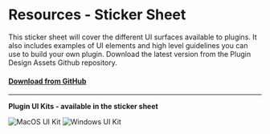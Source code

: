 # Resources - Sticker Sheet
This sticker sheet will cover the different UI surfaces available to plugins. It also includes examples of UI elements and high level guidelines you can use to build your own plugin. Download the latest version from the Plugin Design Assets Github repository. 

#### [Download from GitHub](https://github.com/AdobeXD/plugin-design-assets/blob/master/Sticker_sheet_XD_plugins.xd?raw=true "Download from GitHub repo")

---

**Plugin UI Kits - available in the sticker sheet**

![MacOS UI Kit](../ux-images/Plugin-MacOS-UIKit.png)
![Windows UI Kit](../ux-images/Plugin-UWP-UIKit.png)

